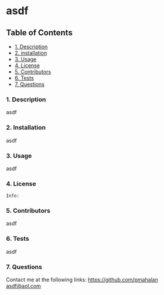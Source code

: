 # asdf
  
  ## Table of Contents
  * [1. Description](#-1-description)
  * [2. installation](#-2-installation)
  * [3. Usage](#-3-usage)
  * [4. License](#-4-license)
  * [5. Contributors](#-5-contributors)
  * [6. Tests](#-6-tests)
  * [7. Questions](#-7-questions)
  ### 1. Description 
  asdf
  ### 2. Installation
  asdf
  ### 3. Usage 
  asdf
  ### 4. License
    Info: 
  ### 5. Contributors 
  asdf
  ### 6. Tests
  asdf
  ### 7. Questions
  Contact me at the following links:
  https://github.com/pmahalan
  asdf@aol.com
